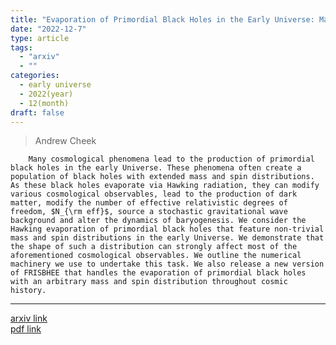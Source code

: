 ```yaml
---
title: "Evaporation of Primordial Black Holes in the Early Universe: Mass and Spin Distributions"
date: "2022-12-7"
type: article
tags:
  - "arxiv"
  - ""
categories:
  - early universe
  - 2022(year)
  - 12(month)
draft: false
---
```


 >  Andrew Cheek
 
        Many cosmological phenomena lead to the production of primordial black holes in the early Universe. These phenomena often create a population of black holes with extended mass and spin distributions. As these black holes evaporate via Hawking radiation, they can modify various cosmological observables, lead to the production of dark matter, modify the number of effective relativistic degrees of freedom, $N_{\rm eff}$, source a stochastic gravitational wave background and alter the dynamics of baryogenesis. We consider the Hawking evaporation of primordial black holes that feature non-trivial mass and spin distributions in the early Universe. We demonstrate that the shape of such a distribution can strongly affect most of the aforementioned cosmological observables. We outline the numerical machinery we use to undertake this task. We also release a new version of FRISBHEE that handles the evaporation of primordial black holes with an arbitrary mass and spin distribution throughout cosmic history.

---

[arxiv link](https://arxiv.org/abs/2212.03878)  
[pdf link](https://arxiv.org/pdf/2212.03878)